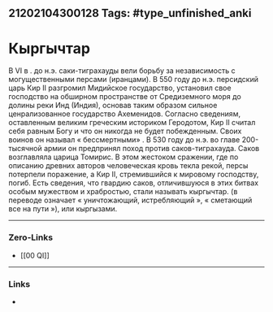 21202104300128
Tags: #type_unfinished_anki 
---
# Кыргычтар

В VI в . до н.э. саки-тиграхауды вели борьбу за независимость с могущественными персами (иранцами). В 550 году до н.э. персидский царь Кир II разгромил Мидийское государство, установил свое господство на обширном пространстве от Средиземного моря до долины реки Инд (Индия), основав таким образом сильное ценрализованное государство Ахеменидов. Согласно сведениям, оставленным великим греческим историком Геродотом, Кир II считал себя равным Богу и что он никогда не будет побежденным. Своих воинов он называл « бессмертными» . В 530 году до н.э. во главе 200-тысячной армии он предпринял поход против саков-тиграхауда. Саков возглавляла царица Томирис. В этом жестоком сражении, где по описанию древних авторов человеческая кровь текла рекой, персы потерпели поражение, а Кир II, стремившийся к мировому господству, погиб. Есть сведения, что гвардию саков, отличившуюся в этих битвах особым мужеством и храбростью, стали называть кыргычтар. (в переводе означает « уничтожающий, истребляющий », « сметающий все на пути »), или кыргызами.

---
### Zero-Links
- [[00 QI]]
---
### Links
-